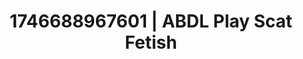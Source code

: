 ---
categories:
- BDSM whisper
- AI-generated
- Digital erotica realm
- Morning passion
- Nighttime romance
- Wet skin
- ASMR
- Cosplay
image: /assets/images/1746688967601.jpg
layout: post
seo:
  description: Featured content with artistic Scat Fetish, ABDL Play. HD images available.
  keywords: Scat Fetish, ABDL Play
  og_image: /assets/images/1746688967601.jpg
  schema_type: VisualArtwork
tags:
- '#1746688967601'
- ABDL Play
- Scat Fetish
title: 1746688967601 | ABDL Play Scat Fetish
---